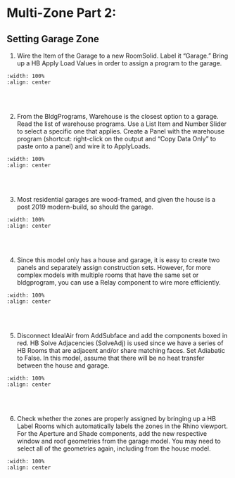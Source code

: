 # Multi-Zone Part 2:
## Setting Garage Zone
1. Wire the Item of the Garage to a new RoomSolid. Label it “Garage.” Bring up a HB Apply Load Values in order to assign a program to the garage.
```{image} ../_static/multizone/multizone3_1.1.png
:width: 100%
:align: center
```
<br/><br/>

2. From the BldgPrograms, Warehouse is the closest option to a garage. Read the list of warehouse programs. Use a List Item and Number Slider to select a specific one that applies. Create a Panel with the warehouse program (shortcut: right-click on the output and “Copy Data Only” to paste onto a panel) and wire it to ApplyLoads. 
```{image} ../_static/multizone/multizone3_2.5.png
:width: 100%
:align: center
```
<br/><br/>

3. Most residential garages are wood-framed, and given the house is a post 2019 modern-build, so should the garage. 
```{image} ../_static/multizone/multizone3_3.1.png
:width: 100%
:align: center
```
<br/><br/>

4. Since this model only has a house and garage, it is easy to create two panels and separately assign construction sets. However, for more complex models with multiple rooms that have the same set or bldgprogram, you can use a Relay component to wire more efficiently.  
```{image} ../_static/multizone/multizone3_4.1.png
:width: 100%
:align: center
```
<br/><br/>

5. Disconnect IdealAir from AddSubface and add the components boxed in red. HB Solve Adjacencies (SolveAdj) is used since we have a series of HB Rooms that are adjacent and/or share matching faces. Set Adiabatic to False. In this model, assume that there will be no heat transfer between the house and garage.
```{image} ../_static/multizone/multizone3_5.1.png
:width: 100%
:align: center
```
<br/><br/>

6. Check whether the zones are properly assigned by bringing up a HB Label Rooms which automatically labels the zones in the Rhino viewport. For the Aperture and Shade components, add the new respective window and roof geometries from the garage model. You may need to select all of the geometries again, including from the house model. 
```{image} ../_static/multizone/multizone3_6.1.png
:width: 100%
:align: center
```
<br/><br/>
